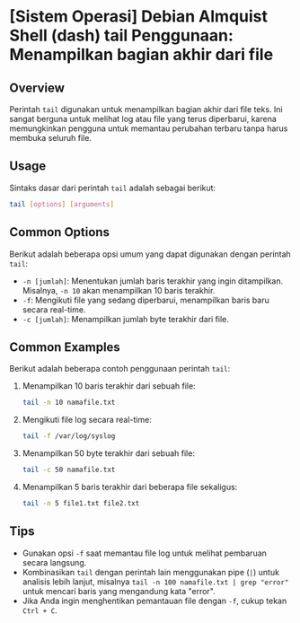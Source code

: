 # [Sistem Operasi] Debian Almquist Shell (dash) tail Penggunaan: Menampilkan bagian akhir dari file

## Overview
Perintah `tail` digunakan untuk menampilkan bagian akhir dari file teks. Ini sangat berguna untuk melihat log atau file yang terus diperbarui, karena memungkinkan pengguna untuk memantau perubahan terbaru tanpa harus membuka seluruh file.

## Usage
Sintaks dasar dari perintah `tail` adalah sebagai berikut:

```bash
tail [options] [arguments]
```

## Common Options
Berikut adalah beberapa opsi umum yang dapat digunakan dengan perintah `tail`:

- `-n [jumlah]`: Menentukan jumlah baris terakhir yang ingin ditampilkan. Misalnya, `-n 10` akan menampilkan 10 baris terakhir.
- `-f`: Mengikuti file yang sedang diperbarui, menampilkan baris baru secara real-time.
- `-c [jumlah]`: Menampilkan jumlah byte terakhir dari file.

## Common Examples
Berikut adalah beberapa contoh penggunaan perintah `tail`:

1. Menampilkan 10 baris terakhir dari sebuah file:
   ```bash
   tail -n 10 namafile.txt
   ```

2. Mengikuti file log secara real-time:
   ```bash
   tail -f /var/log/syslog
   ```

3. Menampilkan 50 byte terakhir dari sebuah file:
   ```bash
   tail -c 50 namafile.txt
   ```

4. Menampilkan 5 baris terakhir dari beberapa file sekaligus:
   ```bash
   tail -n 5 file1.txt file2.txt
   ```

## Tips
- Gunakan opsi `-f` saat memantau file log untuk melihat pembaruan secara langsung.
- Kombinasikan `tail` dengan perintah lain menggunakan pipe (`|`) untuk analisis lebih lanjut, misalnya `tail -n 100 namafile.txt | grep "error"` untuk mencari baris yang mengandung kata "error".
- Jika Anda ingin menghentikan pemantauan file dengan `-f`, cukup tekan `Ctrl + C`.